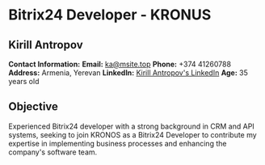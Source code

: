 # Bitrix24 Developer - KRONUS

## Kirill Antropov
**Contact Information:**
**Email:** [ka@msite.top](mailto:ka@msite.top)
**Phone:** +374 41260788
**Address:** Armenia, Yerevan
**LinkedIn:** [Kirill Antropov's LinkedIn](https://www.linkedin.com/in/kirill-antropov/)
**Age:** 35 years old

## Objective
Experienced Bitrix24 developer with a strong background in CRM and API systems, seeking to join KRONOS as a Bitrix24 Developer to contribute my expertise in implementing business processes and enhancing the company's software team.
